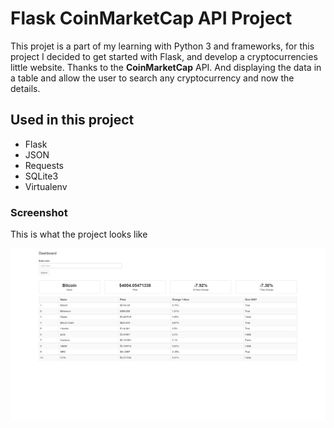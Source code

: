 # Flask CoinMarketCap API Project

This projet is a part of my learning with Python 3 and frameworks, for this project I decided to get started with Flask, and develop a cryptocurrencies little website. Thanks to the **CoinMarketCap** API. And displaying the data in a table and allow the user to search any cryptocurrency and now the details.

## Used in this project

- Flask
- JSON
- Requests
- SQLite3
- Virtualenv

### Screenshot

This is what the project looks like

![alt text]( site-flask.png "Logo Title Text 1")